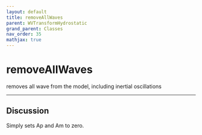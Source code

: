 ```yaml
---
layout: default
title: removeAllWaves
parent: WVTransformHydrostatic
grand_parent: Classes
nav_order: 35
mathjax: true
---
```


#  removeAllWaves

removes all wave from the model, including inertial oscillations


---

## Discussion

  Simply sets Ap and Am to zero.
  
